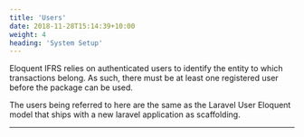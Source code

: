 ```yaml
---
title: 'Users'
date: 2018-11-28T15:14:39+10:00
weight: 4
heading: 'System Setup'
---
```


Eloquent IFRS relies on authenticated users to identify the entity to which transactions belong. As such, there must be at least one registered user before the package can be used.

The users being referred to here are the same as the Laravel User Eloquent model that ships with a new laravel application as scaffolding.

***